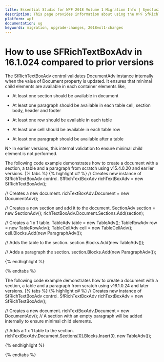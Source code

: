 ```yaml
---
title: Essential Studio for WPF 2018 Volume 1 Migration Info | Syncfusion
description: This page provides information about using the WPF SfRichTextBoxAdv component in Essential Studio 2018 Volume 1.
platform: wpf
documentation: ug
keywords: migration, upgrade-changes, 2018vol1-changes
---
```

# How to use SFRichTextBoxAdv in 16.1.024 compared to prior versions

The SfRichTextBoxAdv control validates DocumentAdv instance internally when the value of Document property is updated. It ensures that minimal child elements are available in each container elements like,

* At least one section should be available in document

* At least one paragraph should be available in each table cell, section body, header and footer

* At least one row should be available in each table

* At least one cell should be available in each table row

* At least one paragraph should be available after a table 

N> In earlier versions, this internal validation to ensure minimal child element is not performed.

The following code example demonstrates how to create a document with a section, a table and a paragraph from scratch using v15.4.0.20 and earlier versions.
{% tabs %}
{% highlight c# %}
// Creates new instance of SfRichTextBoxAdv control.
SfRichTextBoxAdv richTextBoxAdv = new SfRichTextBoxAdv();

// Creates a new document.
richTextBoxAdv.Document = new DocumentAdv();

// Creates a new section and add it to the document.
SectionAdv section = new SectionAdv();
richTextBoxAdv.Document.Sections.Add(section);

// Creates a 1 x 1 table.
TableAdv table = new TableAdv();
TableRowAdv row = new TableRowAdv();
TableCellAdv cell = new TableCellAdv();
cell.Blocks.Add(new ParagraphAdv());

// Adds the table to the section.
section.Blocks.Add(new TableAdv());

// Adds a paragraph the section.
section.Blocks.Add(new ParagraphAdv());

{% endhighlight %}

{% endtabs %}

The following code example demonstrates how to create a document with a section, a table and a paragraph from scratch using v16.1.0.24 and later versions.
{% tabs %}
{% highlight c# %}
// Creates new instance of SfRichTextBoxAdv control.
SfRichTextBoxAdv richTextBoxAdv = new SfRichTextBoxAdv();

// Creates a new document.
richTextBoxAdv.Document = new DocumentAdv();
// A section with an empty paragraph will be added internally to ensure minimal child elements.

// Adds a 1 x 1 table to the section.
richTextBoxAdv.Document.Sections[0].Blocks.Insert(0, new TableAdv());

{% endhighlight %}

{% endtabs %}

